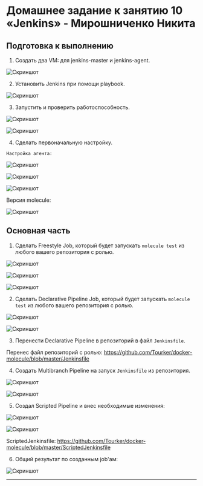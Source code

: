 # Домашнее задание к занятию 10 «Jenkins» - Мирошниченко Никита

## Подготовка к выполнению

1. Создать два VM: для jenkins-master и jenkins-agent.

![Скриншот](https://github.com/Tourker/Git_HW/blob/main/HW_CI/img/03/VM.jpg)

2. Установить Jenkins при помощи playbook.

![Скриншот](https://github.com/Tourker/Git_HW/blob/main/HW_CI/img/03/1.jpg)

3. Запустить и проверить работоспособность.

![Скриншот](https://github.com/Tourker/Git_HW/blob/main/HW_CI/img/03/2.jpg)

![Скриншот](https://github.com/Tourker/Git_HW/blob/main/HW_CI/img/03/3.jpg)

4. Сделать первоначальную настройку.

`Настройка агента: `

![Скриншот](https://github.com/Tourker/Git_HW/blob/main/HW_CI/img/03/4.jpg)

![Скриншот](https://github.com/Tourker/Git_HW/blob/main/HW_CI/img/03/5.jpg)

![Скриншот](https://github.com/Tourker/Git_HW/blob/main/HW_CI/img/03/6.jpg)

Версия molecule:

![Скриншот](https://github.com/Tourker/Git_HW/blob/main/HW_CI/img/03/7.jpg)



## Основная часть

1. Сделать Freestyle Job, который будет запускать `molecule test` из любого вашего репозитория с ролью.

![Скриншот](https://github.com/Tourker/Git_HW/blob/main/HW_CI/img/03/8.jpg)

![Скриншот](https://github.com/Tourker/Git_HW/blob/main/HW_CI/img/03/9.jpg)

![Скриншот](https://github.com/Tourker/Git_HW/blob/main/HW_CI/img/03/10.jpg)

2. Сделать Declarative Pipeline Job, который будет запускать `molecule test` из любого вашего репозитория с ролью.

![Скриншот](https://github.com/Tourker/Git_HW/blob/main/HW_CI/img/03/11.jpg)

![Скриншот](https://github.com/Tourker/Git_HW/blob/main/HW_CI/img/03/12.jpg)

3. Перенести Declarative Pipeline в репозиторий в файл `Jenkinsfile`.

Перенес файл репозиторий с ролью: https://github.com/Tourker/docker-molecule/blob/master/Jenkinsfile

4. Создать Multibranch Pipeline на запуск `Jenkinsfile` из репозитория.

![Скриншот](https://github.com/Tourker/Git_HW/blob/main/HW_CI/img/03/13.jpg)

![Скриншот](https://github.com/Tourker/Git_HW/blob/main/HW_CI/img/03/14.jpg)

5. Создал Scripted Pipeline и внес необходимые изменения:

![Скриншот](https://github.com/Tourker/Git_HW/blob/main/HW_CI/img/03/15.jpg)

![Скриншот](https://github.com/Tourker/Git_HW/blob/main/HW_CI/img/03/16.jpg)

ScriptedJenkinsfile: https://github.com/Tourker/docker-molecule/blob/master/ScriptedJenkinsfile

6. Общий результат по созданным job'ам:

![Скриншот](https://github.com/Tourker/Git_HW/blob/main/HW_CI/img/03/17.jpg)

---